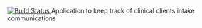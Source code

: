 [![Build Status    ](https://travis-ci.org/mt-davis/intakelog.svg?branch=master)                ](https://travis-ci.org/mt-davis/intakelog)
Application to keep track of clinical clients intake communications
